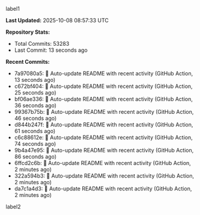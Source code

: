 
label1 
<!-- ACTIVITY_START -->
**Last Updated:** 2025-10-08 08:57:33 UTC

**Repository Stats:**
- Total Commits: 53283
- Last Commit: 13 seconds ago

**Recent Commits:**
- 7a97080a5: 🤖 Auto-update README with recent activity (GitHub Action, 13 seconds ago)
- c672bf404: 🤖 Auto-update README with recent activity (GitHub Action, 25 seconds ago)
- bf06ae336: 🤖 Auto-update README with recent activity (GitHub Action, 36 seconds ago)
- 99367b75b: 🤖 Auto-update README with recent activity (GitHub Action, 46 seconds ago)
- d844b247f: 🤖 Auto-update README with recent activity (GitHub Action, 61 seconds ago)
- c6c88612e: 🤖 Auto-update README with recent activity (GitHub Action, 74 seconds ago)
- 9b4a47e95: 🤖 Auto-update README with recent activity (GitHub Action, 86 seconds ago)
- 6ffcd2c6b: 🤖 Auto-update README with recent activity (GitHub Action, 2 minutes ago)
- 322a594b3: 🤖 Auto-update README with recent activity (GitHub Action, 2 minutes ago)
- da7c1a4d3: 🤖 Auto-update README with recent activity (GitHub Action, 2 minutes ago)
<!-- ACTIVITY_END -->

label2
